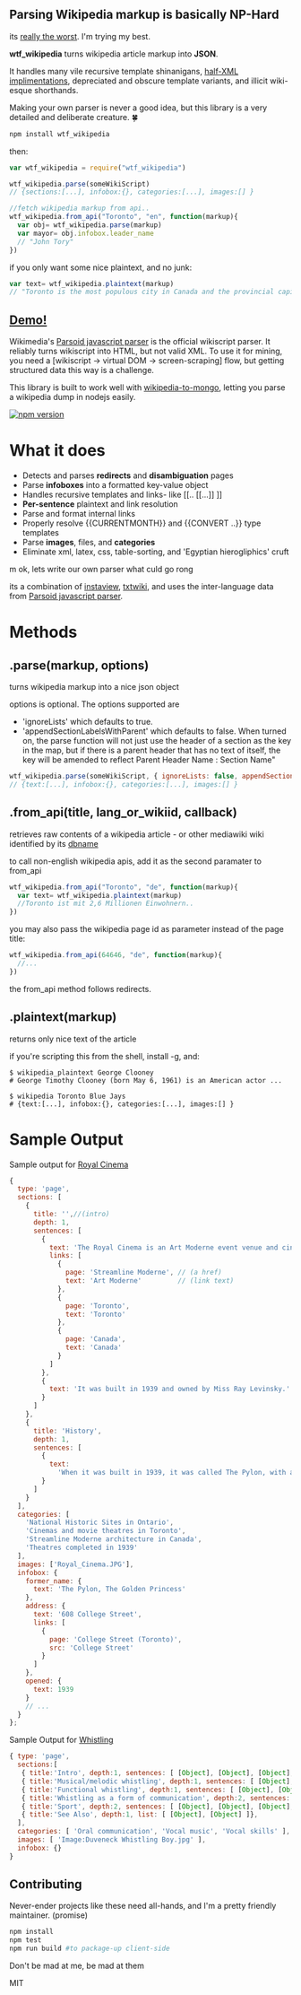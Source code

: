 ## Parsing Wikipedia markup is basically NP-Hard

its [really the worst](https://en.wikipedia.org/wiki/Help:WikiHiero_syntax).  I'm trying my best.

**wtf_wikipedia** turns wikipedia article markup into **JSON**.

It handles many vile recursive template shinanigans, [half-XML implimentations](https://en.wikipedia.org/wiki/Help:HTML_in_wikitext), depreciated and obscure template variants, and illicit wiki-esque shorthands.

Making your own parser is never a good idea, but this library is a very detailed and deliberate creature. :four_leaf_clover:

```bash
npm install wtf_wikipedia
```
then:
````javascript
var wtf_wikipedia = require("wtf_wikipedia")

wtf_wikipedia.parse(someWikiScript)
// {sections:[...], infobox:{}, categories:[...], images:[] }

//fetch wikipedia markup from api..
wtf_wikipedia.from_api("Toronto", "en", function(markup){
  var obj= wtf_wikipedia.parse(markup)
  var mayor= obj.infobox.leader_name
  // "John Tory"
})
````
if you only want some nice plaintext, and no junk:
````javascript
var text= wtf_wikipedia.plaintext(markup)
// "Toronto is the most populous city in Canada and the provincial capital..."
````
## [Demo!](https://rawgit.com/spencermountain/wtf_wikipedia/master/demo/index.html#)

Wikimedia's [Parsoid javascript parser](https://www.mediawiki.org/wiki/Parsoid) is the official wikiscript parser. It reliably turns wikiscript into HTML, but not valid XML. To use it for mining, you need a [wikiscript -> virtual DOM -> screen-scraping] flow, but getting structured data this way is a challenge.

This library is built to work well with [wikipedia-to-mongo](https://github.com/spencermountain/wikipedia-to-mongodb), letting you parse a wikipedia dump in nodejs easily.


[![npm version](https://badge.fury.io/js/wtf_wikipedia.svg)](http://badge.fury.io/js/wtf_wikipedia)

# What it does
* Detects and parses **redirects** and **disambiguation** pages
* Parse **infoboxes** into a formatted key-value object
* Handles recursive templates and links- like [[.. [[...]] ]]
* **Per-sentence** plaintext and link resolution
* Parse and format internal links
* Properly resolve {{CURRENTMONTH}} and {{CONVERT ..}} type templates
* Parse **images**, files, and **categories**
* Eliminate xml, latex, css, table-sorting, and 'Egyptian hierogliphics' cruft


m ok, lets write our own parser what culd go rong

its a combination of [instaview](https://en.wikipedia.org/wiki/User:Pilaf/InstaView), [txtwiki](https://github.com/joaomsa/txtwiki.js), and uses the inter-language data from [Parsoid javascript parser](https://www.mediawiki.org/wiki/Parsoid).

# Methods
## **.parse(markup, options)**
turns wikipedia markup into a nice json object

options is optional. The options supported are
* 'ignoreLists' which defaults to true.
* 'appendSectionLabelsWithParent' which defaults to false. When turned on, the parse function will not just use the header of a section as the key in the map, but if there is a parent header that has no text of itself, the key will be amended to reflect Parent Header Name : Section Name"

```javascript
wtf_wikipedia.parse(someWikiScript, { ignoreLists: false, appendSectionLabelsWithParent: true })
// {text:[...], infobox:{}, categories:[...], images:[] }
```

## **.from_api(title, lang_or_wikiid, callback)**
retrieves raw contents of a wikipedia article - or other mediawiki wiki identified by its [dbname](http://en.wikipedia.org/w/api.php?action=sitematrix&format=json)

to call non-english wikipedia apis, add it as the second paramater to from_api
```javascript
wtf_wikipedia.from_api("Toronto", "de", function(markup){
  var text= wtf_wikipedia.plaintext(markup)
  //Toronto ist mit 2,6 Millionen Einwohnern..
})
```

you may also pass the wikipedia page id as parameter instead of the page title:
```javascript
wtf_wikipedia.from_api(64646, "de", function(markup){
  //...
})
```
the from_api method follows redirects.
## **.plaintext(markup)**
returns only nice text of the article

if you're scripting this from the shell, install -g, and:
````shell
$ wikipedia_plaintext George Clooney
# George Timothy Clooney (born May 6, 1961) is an American actor ...

$ wikipedia Toronto Blue Jays
# {text:[...], infobox:{}, categories:[...], images:[] }

````
# Sample Output
Sample output for [Royal Cinema](https://en.wikipedia.org/wiki/Royal_Cinema)
````javascript
{
  type: 'page',
  sections: [
    {
      title: '',//(intro)
      depth: 1,
      sentences: [
        {
          text: 'The Royal Cinema is an Art Moderne event venue and cinema in Toronto, Canada.',
          links: [
            {
              page: 'Streamline Moderne', // (a href)
              text: 'Art Moderne'         // (link text)
            },
            {
              page: 'Toronto',
              text: 'Toronto'
            },
            {
              page: 'Canada',
              text: 'Canada'
            }
          ]
        },
        {
          text: 'It was built in 1939 and owned by Miss Ray Levinsky.'
        }
      ]
    },
    {
      title: 'History',
      depth: 1,
      sentences: [
        {
          text:
            'When it was built in 1939, it was called The Pylon, with an accompanying large sign at the front of the theatre.'
        }
      ]
    }
  ],
  categories: [
    'National Historic Sites in Ontario',
    'Cinemas and movie theatres in Toronto',
    'Streamline Moderne architecture in Canada',
    'Theatres completed in 1939'
  ],
  images: ['Royal_Cinema.JPG'],
  infobox: {
    former_name: {
      text: 'The Pylon, The Golden Princess'
    },
    address: {
      text: '608 College Street',
      links: [
        {
          page: 'College Street (Toronto)',
          src: 'College Street'
        }
      ]
    },
    opened: {
      text: 1939
    }
    // ...
  }
};
````

Sample Output for [Whistling](https://en.wikipedia.org/w/index.php?title=Whistling)
````javascript
{ type: 'page',
  sections:[
   { title:'Intro', depth:1, sentences: [ [Object], [Object], [Object], [Object] ]},
   { title:'Musical/melodic whistling', depth:1, sentences: [ [Object], [Object], [Object], [Object] ]},
   { title:'Functional whistling', depth:1, sentences: [ [Object], [Object], [Object], [Object] ]},
   { title:'Whistling as a form of communication', depth:2, sentences: [ [Object], [Object], [Object], [Object] ]},
   { title:'Sport', depth:2, sentences: [ [Object], [Object], [Object], [Object] ]},
   { title:'See Also', depth:1, list: [ [Object], [Object] ]},
  ],
  categories: [ 'Oral communication', 'Vocal music', 'Vocal skills' ],
  images: [ 'Image:Duveneck Whistling Boy.jpg' ],
  infobox: {} 
}
````

## Contributing
Never-ender projects like these need all-hands, and I'm a pretty friendly maintainer. (promise)

```bash
npm install
npm test
npm run build #to package-up client-side
```

Don't be mad at me, be mad at them

MIT
